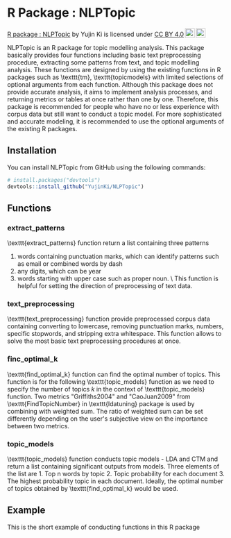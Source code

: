 # R Package : NLPTopic

<p xmlns:cc="http://creativecommons.org/ns#" xmlns:dct="http://purl.org/dc/terms/"><a property="dct:title" rel="cc:attributionURL" href="https://github.com/YujinKi/NLPTopic">R package : NLPTopic</a> by <span property="cc:attributionName">Yujin Ki</span> is licensed under <a href="https://creativecommons.org/licenses/by/4.0/?ref=chooser-v1" target="_blank" rel="license noopener noreferrer" style="display:inline-block;">CC BY 4.0<img style="height:22px!important;margin-left:3px;vertical-align:text-bottom;" src="https://mirrors.creativecommons.org/presskit/icons/cc.svg?ref=chooser-v1" alt=""><img style="height:22px!important;margin-left:3px;vertical-align:text-bottom;" src="https://mirrors.creativecommons.org/presskit/icons/by.svg?ref=chooser-v1" alt=""></a></p>

NLPTopic is an R package for topic modelling analysis. This package basically provides four functions including basic text preprocessing procedure, extracting some patterns from text, and topic modelling analysis. These functions are designed by using the existing functions in R packages such as \texttt{tm}, \texttt{topicmodels} with limited selections of optional arguments from each function. Although this package does not provide accurate analysis, it aims to implement analysis processes, and returning metrics or tables at once rather than one by one. Therefore, this package is recommended for people who have no or less experience with corpus data but still want to conduct a topic model. For more sophisticated and accurate modeling, it is recommended to use the optional arguments of the existing R packages. 

## Installation

You can install NLPTopic from GitHub using the following commands:

```R
# install.packages("devtools")
devtools::install_github("YujinKi/NLPTopic")
```

## Functions 

### extract_patterns

\texttt{extract\_patterns} function return a list containing three patterns 
1. words containing punctuation marks, which can identify patterns such as email or combined words by dash  
2. any digits, which can be year 
3. words starting with upper case such as proper noun. 
\\
This function is helpful for setting the direction of preprocessing of text data.


### text_preprocessing 

\texttt{text\_preprocessing} function provide preprocessed corpus data containing converting to lowercase, removing punctuation marks, numbers, specific stopwords, and stripping extra whitespace. This function allows to solve the most basic text preprocessing procedures at once. 

  
### finc_optimal_k 

\texttt{find\_optimal\_k} function can find the optimal number of topics. This function is for the following \texttt{topic\_models} function as we need to specify the number of topics $k$ in the context of \texttt{topic\_models} function. Two metrics "Griffiths2004" and "CaoJuan2009" from \texttt{FindTopicNumber} in \texttt{ldatuning} package is used by combining with weighted sum. The ratio of weighted sum can be set differently depending on the user's subjective view on the importance between two metrics. 


### topic_models 

\texttt{topic\_models} function conducts topic models - LDA and CTM and return a list containing significant outputs from models. Three elements of the list are 1. Top n words by topic 2. Topic probability for each document 3. The highest probability topic in each document. Ideally, the optimal number of topics obtained by \texttt{find\_optimal\_k} would be used. 


## Example 

This is the short example of conducting functions in this R package 



